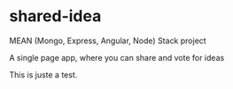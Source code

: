 shared-idea
===========

MEAN (Mongo, Express, Angular, Node) Stack project

A single page app, where you can share and vote for ideas

This is juste a test.
